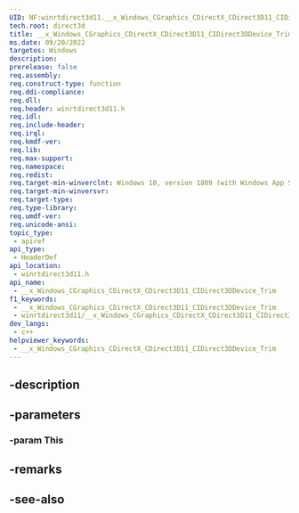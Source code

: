 ```yaml
---
UID: NF:winrtdirect3d11.__x_Windows_CGraphics_CDirectX_CDirect3D11_CIDirect3DDevice_Trim
tech.root: direct3d
title: __x_Windows_CGraphics_CDirectX_CDirect3D11_CIDirect3DDevice_Trim
ms.date: 09/20/2022
targetos: Windows
description: 
prerelease: false
req.assembly: 
req.construct-type: function
req.ddi-compliance: 
req.dll: 
req.header: winrtdirect3d11.h
req.idl: 
req.include-header: 
req.irql: 
req.kmdf-ver: 
req.lib: 
req.max-support: 
req.namespace: 
req.redist: 
req.target-min-winverclnt: Windows 10, version 1809 (with Windows App SDK 1.0 or later)
req.target-min-winversvr: 
req.target-type: 
req.type-library: 
req.umdf-ver: 
req.unicode-ansi: 
topic_type:
 - apiref
api_type:
 - HeaderDef
api_location:
 - winrtdirect3d11.h
api_name:
 - __x_Windows_CGraphics_CDirectX_CDirect3D11_CIDirect3DDevice_Trim
f1_keywords:
 - __x_Windows_CGraphics_CDirectX_CDirect3D11_CIDirect3DDevice_Trim
 - winrtdirect3d11/__x_Windows_CGraphics_CDirectX_CDirect3D11_CIDirect3DDevice_Trim
dev_langs:
 - c++
helpviewer_keywords:
 - __x_Windows_CGraphics_CDirectX_CDirect3D11_CIDirect3DDevice_Trim
---
```


## -description

## -parameters

### -param This

## -remarks

## -see-also


